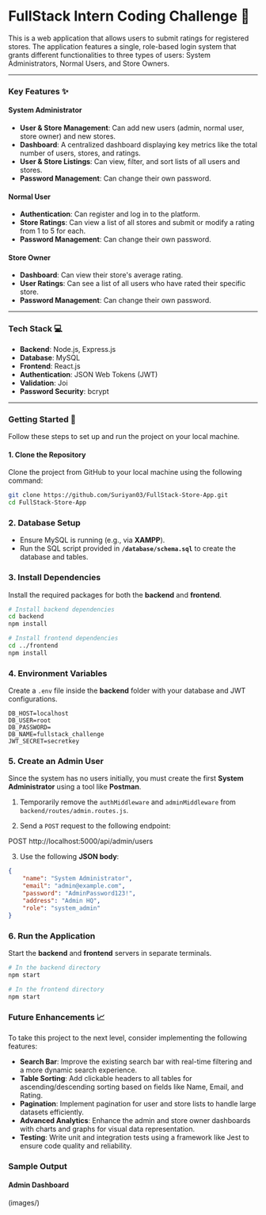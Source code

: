 # FullStack Intern Coding Challenge 🚀

This is a web application that allows users to submit ratings for registered stores. The application features a single, role-based login system that grants different functionalities to three types of users: System Administrators, Normal Users, and Store Owners.

***

### Key Features ✨

#### System Administrator
- **User & Store Management**: Can add new users (admin, normal user, store owner) and new stores.
- **Dashboard**: A centralized dashboard displaying key metrics like the total number of users, stores, and ratings.
- **User & Store Listings**: Can view, filter, and sort lists of all users and stores.
- **Password Management**: Can change their own password.

#### Normal User
- **Authentication**: Can register and log in to the platform.
- **Store Ratings**: Can view a list of all stores and submit or modify a rating from 1 to 5 for each.
- **Password Management**: Can change their own password.

#### Store Owner
- **Dashboard**: Can view their store's average rating.
- **User Ratings**: Can see a list of all users who have rated their specific store.
- **Password Management**: Can change their own password.

***

### Tech Stack 💻

* **Backend**: Node.js, Express.js
* **Database**: MySQL
* **Frontend**: React.js
* **Authentication**: JSON Web Tokens (JWT)
* **Validation**: Joi
* **Password Security**: bcrypt

***

### Getting Started 🏁

Follow these steps to set up and run the project on your local machine.

#### 1. Clone the Repository

Clone the project from GitHub to your local machine using the following command:

```bash
git clone https://github.com/Suriyan03/FullStack-Store-App.git
cd FullStack-Store-App
```

### 2. Database Setup

- Ensure MySQL is running (e.g., via **XAMPP**).  
- Run the SQL script provided in **`/database/schema.sql`** to create the database and tables.

### 3. Install Dependencies

Install the required packages for both the **backend** and **frontend**.

```bash
# Install backend dependencies
cd backend
npm install

# Install frontend dependencies
cd ../frontend
npm install
```

### 4. Environment Variables

Create a `.env` file inside the **backend** folder with your database and JWT configurations.

```env
DB_HOST=localhost
DB_USER=root
DB_PASSWORD=
DB_NAME=fullstack_challenge
JWT_SECRET=secretkey
```

### 5. Create an Admin User

Since the system has no users initially, you must create the first **System Administrator** using a tool like **Postman**.

1. Temporarily remove the `authMiddleware` and `adminMiddleware` from  
   `backend/routes/admin.routes.js`.  

2. Send a `POST` request to the following endpoint:  

POST http://localhost:5000/api/admin/users

3. Use the following **JSON body**:  

```json
{
    "name": "System Administrator",
    "email": "admin@example.com",
    "password": "AdminPassword123!",
    "address": "Admin HQ",
    "role": "system_admin"
}
```

### 6. Run the Application

Start the **backend** and **frontend** servers in separate terminals.

```bash
# In the backend directory
npm start

# In the frontend directory
npm start
```

### Future Enhancements 📈

To take this project to the next level, consider implementing the following features:

- **Search Bar**: Improve the existing search bar with real-time filtering and a more dynamic search experience.  
- **Table Sorting**: Add clickable headers to all tables for ascending/descending sorting based on fields like Name, Email, and Rating.  
- **Pagination**: Implement pagination for user and store lists to handle large datasets efficiently.  
- **Advanced Analytics**: Enhance the admin and store owner dashboards with charts and graphs for visual data representation.  
- **Testing**: Write unit and integration tests using a framework like Jest to ensure code quality and reliability.  

### Sample Output

#### Admin Dashboard
(images/)
